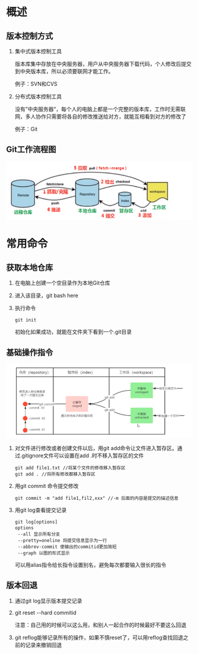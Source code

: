 # 概述

## 版本控制方式

1. 集中式版本控制工具

   版本库集中存放在中央服务器，用户从中央服务器下载代码，个人修改后提交到中央版本库，所以必须要联网才能工作。

   例子：SVN和CVS

2. 分布式版本控制工具

   没有”中央服务器“，每个人的电脑上都是一个完整的版本库，工作时无需联网，多人协作只需要将各自的修改推送给对方，就能互相看到对方的修改了

   例子：Git

## Git工作流程图

![image-20231117181532442](picture\image-20231117181532442.png)



# 常用命令

## 获取本地仓库

1. 在电脑上创建一个空目录作为本地Git仓库

2. 进入该目录，git bash here

3. 执行命令

   ```
   git init
   ```

   初始化如果成功，就能在文件夹下看到一个.git目录



## 基础操作指令

![image-20231117182943591](picture\image-20231117182943591.png)

 

1. 对文件进行修改或者创建文件以后，用git add命令让文件进入暂存区。通过.gitignore文件可以设置在add .时不移入暂存区的文件

   ```
   git add file1.txt //将某个文件的修改移入暂存区
   git add . //将所有修改都移入暂存区
   ```

   

2. 用git commit 命令提交修改

   ```
   git commit -m "add file1,fil2,xxx" //-m 后面的内容是提交的描述信息
   ```

   

3. 用git log查看提交记录

   ```
   git log[options]
   options
   	--all 显示所有分支
   	--pretty=oneline 将提交信息显示为一行
   	--abbrev-commit 使输出的commitid更加简短
   	--graph 以图的形式显示
   ```

   可以用alias指令给长指令设置别名，避免每次都要输入很长的指令



## 版本回退

1. 通过git log显示版本提交记录

2. git reset --hard commitid

   注意：自己用的时候可以这么用，和别人一起合作的时候最好不要这么回退

3. git reflog能够记录所有的操作，如果不慎reset了，可以用reflog查找回退之前的记录来撤销回退



